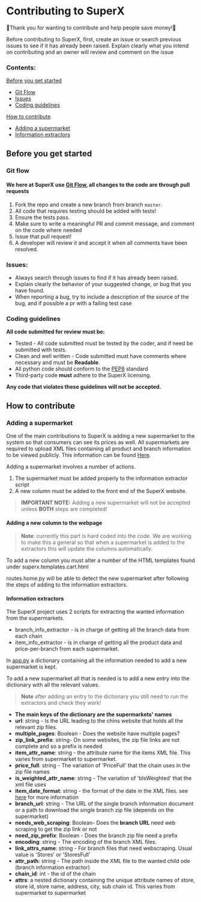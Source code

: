 # Contributing to SuperX
:tada:Thank you for wanting to contribute and help people save money!:tada:

Before contributing to SuperX, first, create an issue or search previous issues to see if it has already been raised. 
Explain clearly what you intend on contributing and an owner will review and comment on the issue

### Contents:
[Before you get started](#Before-you-get-started)
  * [Git Flow](#Git-flow)
  * [Issues](#issues)
  * [Coding guidelines](#Coding-guidelines)

[How to contribute](#How-to-contribute)
  * [Adding a supermarket](#Adding-a-supermarket) 
  * [Information extractors](#Information-extractors)

## Before you get started
### Git flow
#### We here at SuperX use [Git Flow](https://guides.github.com/introduction/flow/index.html), all changes to the code are through pull requests

1. Fork the repo and create a new branch from branch `master`.
2. All code that requires testing should be added with tests!
3. Ensure the tests pass.
4. Make sure to write a meaningful PR and commit message, and comment on the code where needed
5. Issue that pull request!
6. A developer will review it and accept it when all comments have been resolved.

### Issues:
* Always search through issues to find if it has already been raised.
* Explain clearly the behavior of your suggested change, or bug that you have found.
* When reporting a bug, try to include a description of the source of the bug, and if possible a pr with a failing test case

### Coding guidelines
**All code submitted for review must be:**
* Tested - All code submitted must be tested by the coder, and if need be submitted with tests.
* Clean and well written - Code submitted must have comments where necessary and must be **Readable**.
* All python code should conform to the [PEP8](https://www.python.org/dev/peps/pep-0008/) standard
* Third-party code **must** adhere to the SuperX licensing.

**Any code that violates these guidelines will not be accepted.**

## How to contribute
### Adding a supermarket

One of the main contributions to SuperX is adding a new supermarket to the system so that consumers can see its prices as well.
All supermarkets are required to upload XML files containing all product and branch information to be viewed publicly.
This information can be found [Here](https://www.consumers.org.il/item/transparency_price).

Adding a supermarket involves a number of actions.
1. The supermarket must be added properly to the information extractor script
2. A new column must be added to the front end of the SuperX website.

>**IMPORTANT NOTE:** Adding a new supermarket will not be accepted unless **BOTH** steps are completed! 

#### Adding a new column to the webpage

> **Note**: currently this part is hard coded into the code. 
We are working to make this a general so that when a supermarket is added to the extractors this will update the columns automatically. 

To add a new column you must alter a number of the HTML templates found under superx.templates.cart.html

routes.home.py will be able to detect the new supermarket after following the steps of adding to the information extractors.

#### Information extractors
The SuperX project uses 2 scripts for extracting the wanted information from the supermarkets.
* branch_info_extractor - is in charge of getting all the branch data from each chain
* item_info_extractor - is in charge of getting all the product data and price-per-branch from each supermarket.

In [app.py](https://github.com/beyond-io/superx/blob/master/superx/app.py) a dictionary containing all the information needed to add a new supermarket is kept.

To add a new supermarket all that is needed is to add a new entry into the dictionary with all the relevant values.

> **Note** after adding an entry to the dictionary you still need to run the extractors and check they work!

* **The main keys of the dictionary are the supermarkets' names**
* **url**: string - Is the URL leading to the chins website that holds all the relevant zip files.
* **multiple_pages**: Boolean - Does the website have multiple pages?  
* **zip_link_prefix**: string- On some websites, the zip file links are not complete and so a prefix is needed
* **item_attr_name**: string - the attribute name for the items XML file. This varies from supermarket to supermarket.
* **price_full**: string - The variation of 'PriceFull' that the chain uses in the zip file names
* **is_weighted_attr_name**: string - The variation of 'bIsWeighted' that the xml file uses
* **item_date_format**: string - the format of the date in the XML files. see [here](https://docs.python.org/3/library/datetime.html) for more information
* **branch_url**: string - The URL of the single branch information document or a path to download the single branch zip file (depends on the supermarket)
* **needs_web_scraping**: Boolean- Does the **branch URL** need web scraping to get the zip link or not
* **need_zip_prefix**: Boolean - Does the branch zip file need a prefix
* **encoding**: string - The encoding of the branch XML files.
* **link_attrs_name**: string - For branch files that need webscraping. Usual value is 'Stores' or 'StoresFull' 
* **attr_path**: string - The path inside the XML file to the wanted child ode (branch information extractor)
* **chain_id**: int - the id of the chain
* **attrs**: a nested dictionary containing the unique attribute names of store, store id, store name, address, city, sub chain id. This varies from supermarket to supermarket

